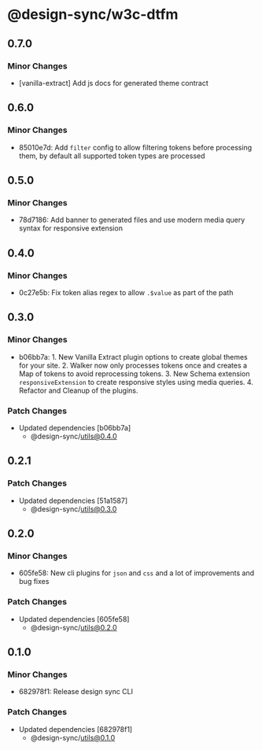 # @design-sync/w3c-dtfm

## 0.7.0

### Minor Changes

- [vanilla-extract] Add js docs for generated theme contract

## 0.6.0

### Minor Changes

- 85010e7d: Add `filter` config to allow filtering tokens before processing them, by default all supported token types are processed

## 0.5.0

### Minor Changes

- 78d7186: Add banner to generated files and use modern media query syntax for responsive extension

## 0.4.0

### Minor Changes

- 0c27e5b: Fix token alias regex to allow `.$value` as part of the path

## 0.3.0

### Minor Changes

- b06bb7a: 1. New Vanilla Extract plugin options to create global themes for your site. 2. Walker now only processes tokens once and creates a Map of tokens to avoid reprocessing tokens. 3. New Schema extension `responsiveExtension` to create responsive styles using media queries. 4. Refactor and Cleanup of the plugins.

### Patch Changes

- Updated dependencies [b06bb7a]
  - @design-sync/utils@0.4.0

## 0.2.1

### Patch Changes

- Updated dependencies [51a1587]
  - @design-sync/utils@0.3.0

## 0.2.0

### Minor Changes

- 605fe58: New cli plugins for `json` and `css` and a lot of improvements and bug fixes

### Patch Changes

- Updated dependencies [605fe58]
  - @design-sync/utils@0.2.0

## 0.1.0

### Minor Changes

- 682978f1: Release design sync CLI

### Patch Changes

- Updated dependencies [682978f1]
  - @design-sync/utils@0.1.0
